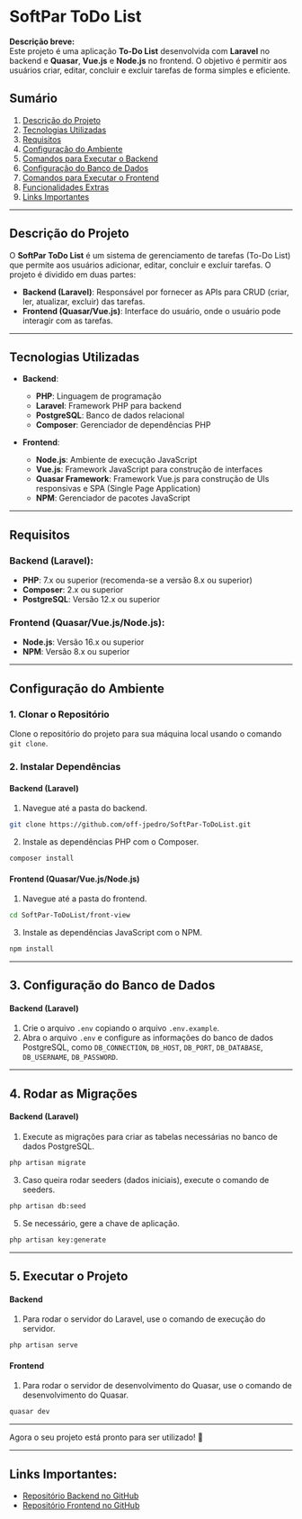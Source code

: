 # SoftPar ToDo List

**Descrição breve:**  
Este projeto é uma aplicação **To-Do List** desenvolvida com **Laravel** no backend e **Quasar**, **Vue.js** e **Node.js** no frontend. O objetivo é permitir aos usuários criar, editar, concluir e excluir tarefas de forma simples e eficiente.

## Sumário
1. [Descrição do Projeto](#descrição-do-projeto)
2. [Tecnologias Utilizadas](#tecnologias-utilizadas)
3. [Requisitos](#requisitos)
4. [Configuração do Ambiente](#configuração-do-ambiente)
5. [Comandos para Executar o Backend](#comandos-para-executar-o-backend)
6. [Configuração do Banco de Dados](#configuração-do-banco-de-dados)
7. [Comandos para Executar o Frontend](#comandos-para-executar-o-frontend)
8. [Funcionalidades Extras](#funcionalidades-extras)
9. [Links Importantes](#links-importantes)

---

## Descrição do Projeto

O **SoftPar ToDo List** é um sistema de gerenciamento de tarefas (To-Do List) que permite aos usuários adicionar, editar, concluir e excluir tarefas. O projeto é dividido em duas partes:

- **Backend (Laravel)**: Responsável por fornecer as APIs para CRUD (criar, ler, atualizar, excluir) das tarefas.
- **Frontend (Quasar/Vue.js)**: Interface do usuário, onde o usuário pode interagir com as tarefas.

---

## Tecnologias Utilizadas

- **Backend**:
  - **PHP**: Linguagem de programação
  - **Laravel**: Framework PHP para backend
  - **PostgreSQL**: Banco de dados relacional
  - **Composer**: Gerenciador de dependências PHP

- **Frontend**:
  - **Node.js**: Ambiente de execução JavaScript
  - **Vue.js**: Framework JavaScript para construção de interfaces
  - **Quasar Framework**: Framework Vue.js para construção de UIs responsivas e SPA (Single Page Application)
  - **NPM**: Gerenciador de pacotes JavaScript

---

## Requisitos

### Backend (Laravel):
- **PHP**: 7.x ou superior (recomenda-se a versão 8.x ou superior)
- **Composer**: 2.x ou superior
- **PostgreSQL**: Versão 12.x ou superior

### Frontend (Quasar/Vue.js/Node.js):
- **Node.js**: Versão 16.x ou superior
- **NPM**: Versão 8.x ou superior

---

## Configuração do Ambiente

### 1. Clonar o Repositório

Clone o repositório do projeto para sua máquina local usando o comando `git clone`.

### 2. Instalar Dependências

#### Backend (Laravel)

1. Navegue até a pasta do backend.
```bash
git clone https://github.com/off-jpedro/SoftPar-ToDoList.git
```

2. Instale as dependências PHP com o Composer.
```bash
composer install
```

#### Frontend (Quasar/Vue.js/Node.js)

1. Navegue até a pasta do frontend.
```bash
cd SoftPar-ToDoList/front-view
```
3. Instale as dependências JavaScript com o NPM.
```bash
npm install
```
---

## 3. Configuração do Banco de Dados

#### Backend (Laravel)

1. Crie o arquivo `.env` copiando o arquivo `.env.example`.
2. Abra o arquivo `.env` e configure as informações do banco de dados PostgreSQL, como `DB_CONNECTION`, `DB_HOST`, `DB_PORT`, `DB_DATABASE`, `DB_USERNAME`, `DB_PASSWORD`.

---

## 4. Rodar as Migrações

#### Backend (Laravel)

1. Execute as migrações para criar as tabelas necessárias no banco de dados PostgreSQL.
```bash
php artisan migrate
```
3. Caso queira rodar seeders (dados iniciais), execute o comando de seeders.
```bash
php artisan db:seed
```
5. Se necessário, gere a chave de aplicação.
```bash
php artisan key:generate
```

---

## 5. Executar o Projeto

#### Backend

1. Para rodar o servidor do Laravel, use o comando de execução do servidor.
```bash
php artisan serve
```

#### Frontend

1. Para rodar o servidor de desenvolvimento do Quasar, use o comando de desenvolvimento do Quasar.
```bash
quasar dev
```
---

Agora o seu projeto está pronto para ser utilizado! 🎉

---

## Links Importantes:

- [Repositório Backend no GitHub](https://github.com/off-jpedro/SoftPar-ToDoList/tree/master/backEnd)
- [Repositório Frontend no GitHub](https://github.com/off-jpedro/SoftPar-ToDoList/tree/master/front-view)
